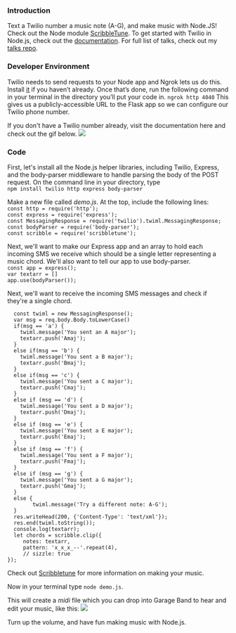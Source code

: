 ### Introduction
Text a Twilio number a music note (A-G), and make music with Node.JS! Check out the Node module [ScribbleTune](https://github.com/walmik/scribbletune).
To get started with Twilio in Node.js, check out the [documentation](https://www.twilio.com/docs/guides/how-to-receive-and-reply-in-node-js#what-is-a-webhook).
For full list of talks, check out my [talks repo](https://github.com/elizabethsiegle/talks).

### Developer Environment
Twilio needs to send requests to your Node app and Ngrok lets us do this. Install <a href = "https://ngrok.com/">it</a> if you haven’t already. Once that’s done, run the following command in your terminal in the directory you’ll put your code in.
```ngrok http 4040```
This gives us a publicly-accessible URL to the Flask app so we can configure our Twilio phone number.

If you don't have a Twilio number already, visit the documentation here and check out the gif below.
<img src = "https://user-images.githubusercontent.com/8932430/27795492-5fb4989a-5fd4-11e7-89ce-6886e6940190.gif">

### Code
First, let's install all the Node.js helper libraries, including Twilio, Express, and the body-parser middleware to handle parsing the body of the POST request. On the command line in your directory, type
<br>
```npm install twilio http express body-parser```


Make a new file called <em>demo.js</em>. At the top, include the following lines:
<br>
```const http = require('http');```
<br>
```const express = require('express');```
<br>
```const MessagingResponse = require('twilio').twiml.MessagingResponse; ```
<br>
```const bodyParser = require('body-parser');```
<br>
```const scribble = require('scribbletune'); ```

Next, we'll want to make our Express app and an array to hold each incoming SMS we receive which should be a single letter representing a music chord. We'll also want to tell our app to use body-parser.
<br>
```const app = express(); ```
<br>
```var textarr = []```
<br>
```app.use(bodyParser());```

Next, we'll want to receive the incoming SMS messages and check if they're a single chord.

```app.post('/', (req, res) => {
  const twiml = new MessagingResponse();
  var msg = req.body.Body.toLowerCase()
  if(msg == 'a') {
  	twiml.message('You sent an A major');
  	textarr.push('Amaj');
  }
  else if(msg == 'b') {
  	twiml.message('You sent a B major');
  	textarr.push('Bmaj');
  }
  else if(msg == 'c') {
  	twiml.message('You sent a C major');
  	textarr.push('Cmaj');
  }
  else if (msg == 'd') {
  	twiml.message('You sent a D major');
  	textarr.push('Dmaj');
  }
  else if (msg == 'e') {
  	twiml.message('You sent a E major');
  	textarr.push('Emaj');
  }
  else if (msg == 'f') {
  	twiml.message('You sent a F major');
  	textarr.push('Fmaj');
  }
  else if (msg == 'g') {
  	twiml.message('You sent a G major');
  	textarr.push('Gmaj');
  }
  else {
        twiml.message('Try a different note: A-G');
  }
  res.writeHead(200, {'Content-Type': 'text/xml'});
  res.end(twiml.toString());
  console.log(textarr);
  let chords = scribble.clip({
	 notes: textarr,
	 pattern: 'x_x_x_--'.repeat(4),
	 // sizzle: true
});  
```

Check out <a href = "https://github.com/walmik/scribbletune">Scribbletune</a> for more information on making your music.

Now in your terminal type ```node demo.js```.

This will create a <em>midi</em> file which you can drop into Garage Band to hear and edit your music, like this:
<img src = "https://user-images.githubusercontent.com/8932430/27797036-1b167644-5fda-11e7-8439-732608a7817a.gif">

Turn up the volume, and have fun making music with Node.js. 
